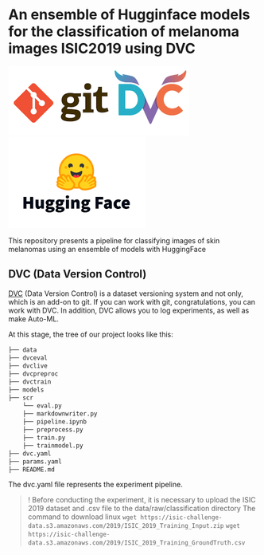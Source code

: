 # An ensemble of Hugginface models for the classification of melanoma images ISIC2019 using DVC

![!\[dvc\]()](source/dvc_git.png) 
![alt text](image.png)

This repository presents a pipeline for classifying images of skin melanomas using an ensemble of models with HuggingFace

## DVC (Data Version Control) 
[DVC](https://dvc.org/) (Data Version Control) is a dataset versioning system and not only, which is an add-on to git. If you can work with git, congratulations, you can work with DVC. In addition, DVC allows you to log experiments, as well as make Auto-ML.

At this stage, the tree of our project looks like this:
```
├── data
├── dvceval
├── dvclive
├── dvcpreproc
├── dvctrain
├── models
├── scr
    └── eval.py
    ├── markdownwriter.py
    ├── pipeline.ipynb
    ├── preprocess.py
    ├── train.py
    ├── trainmodel.py
├── dvc.yaml
├── params.yaml
├── README.md
```
The dvc.yaml file represents the experiment pipeline.

>!
Before conducting the experiment, it is necessary to upload the ISIC 2019 dataset and .csv file to the data/raw/classification directory
The command to download linux ```wget https://isic-challenge-data.s3.amazonaws.com/2019/ISIC_2019_Training_Input.zip``` ```wget https://isic-challenge-data.s3.amazonaws.com/2019/ISIC_2019_Training_GroundTruth.csv```

